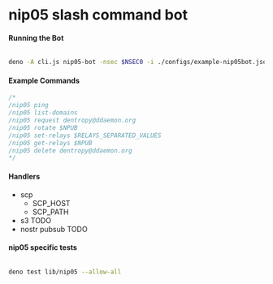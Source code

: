 # nip05 slash command bot

#### Running the Bot

``` bash

deno -A cli.js nip05-bot -nsec $NSEC0 -i ./configs/example-nip05bot.json

```
#### Example Commands

``` js
/*
/nip05 ping
/nip05 list-domains
/nip05 request dentropy@ddaemon.org
/nip05 rotate $NPUB
/nip05 set-relays $RELAYS_SEPARATED_VALUES
/nip05 get-relays $NPUB
/nip05 delete dentropy@ddaemon.org
*/
```

#### Handlers

* scp
    * SCP_HOST
    * SCP_PATH
* s3 TODO
* nostr pubsub TODO

#### nip05 specific tests

``` bash

deno test lib/nip05 --allow-all

```